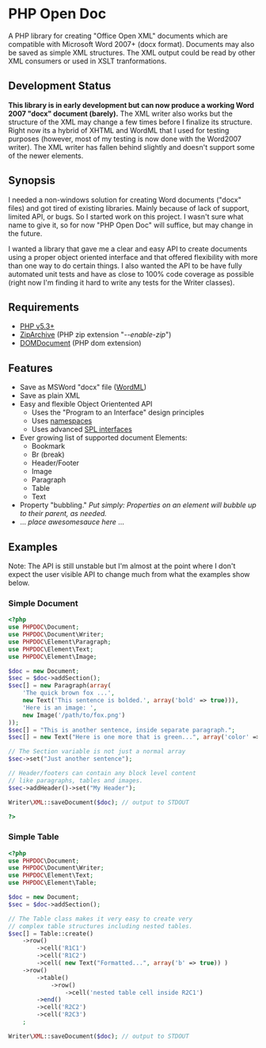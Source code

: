 # PHP Open Doc

A PHP library for creating "Office Open XML" documents which are compatible with
Microsoft Word 2007+ (docx format). Documents may also be saved as simple XML
structures. The XML output could be read by other XML consumers or used in XSLT
tranformations.

## Development Status

__This library is in early development but can now produce a working Word 2007 "docx" document (barely).__
The XML writer also works but the structure of the XML may change a few times before
I finalize its structure. Right now its a hybrid of XHTML and WordML that I used for 
testing purposes (however, most of my testing is now done with the Word2007 writer).
The XML writer has fallen behind slightly and doesn't support some of the newer
elements.

## Synopsis

I needed a non-windows solution for creating Word documents ("docx" files) and got 
tired of existing libraries. Mainly because of lack of support, limited API, or bugs. 
So I started work on this project. I wasn't sure what name to give it, so for now 
"PHP Open Doc" will suffice, but may change in the future.

I wanted a library that gave me a clear and easy API to create documents using a
proper object oriented interface and that offered flexibility with more than one
way to do certain things. I also wanted the API to be have fully automated unit
tests and have as close to 100% code coverage as possible (right now I'm finding it
hard to write any tests for the Writer classes).

## Requirements

* [PHP v5.3+](http://php.net/)
* [ZipArchive](http://php.net/manual/en/class.ziparchive.php) (PHP zip extension "_--enable-zip_")
* [DOMDocument](http://php.net/manual/en/class.domdocument.php) (PHP dom extension)

## Features

* Save as MSWord "docx" file ([WordML](http://en.wikipedia.org/wiki/Office_Open_XML))
* Save as plain XML
* Easy and flexible Object Orientented API
  * Uses the "Program to an Interface" design principles
  * Uses [namespaces](http://php.net/manual/en/language.namespaces.php)
  * Uses advanced [SPL interfaces](http://php.net/manual/en/book.spl.php)
* Ever growing list of supported document Elements:
  * Bookmark
  * Br (break)
  * Header/Footer
  * Image
  * Paragraph
  * Table
  * Text
* Property "bubbling."
  _Put simply: Properties on an element will bubble up to their parent, as needed._
* ... _place awesomesauce here_ ...

## Examples

Note: The API is still unstable but I'm almost at the point where I don't expect the user visible API 
to change much from what the examples show below.

### Simple Document
```php
<?php
use PHPDOC\Document;
use PHPDOC\Document\Writer;
use PHPDOC\Element\Paragraph;
use PHPDOC\Element\Text;
use PHPDOC\Element\Image;

$doc = new Document;
$sec = $doc->addSection();
$sec[] = new Paragraph(array(
    'The quick brown fox ...',
    new Text('This sentence is bolded.', array('bold' => true))),
    'Here is an image: ',
    new Image('/path/to/fox.png')
));
$sec[] = "This is another sentence, inside separate paragraph.";
$sec[] = new Text("Here is one more that is green...", array('color' => '00DD00'));

// The Section variable is not just a normal array
$sec->set("Just another sentence"); 

// Header/footers can contain any block level content
// like paragraphs, tables and images.
$sec->addHeader()->set("My Header");

Writer\XML::saveDocument($doc); // output to STDOUT

?>
```

### Simple Table
```php
<?php
use PHPDOC\Document;
use PHPDOC\Document\Writer;
use PHPDOC\Element\Text;
use PHPDOC\Element\Table;

$doc = new Document;
$sec = $doc->addSection();

// The Table class makes it very easy to create very 
// complex table structures including nested tables.
$sec[] = Table::create()
    ->row()
        ->cell('R1C1')
        ->cell('R1C2')
        ->cell( new Text("Formatted...", array('b' => true)) )
    ->row()
        ->table()
            ->row()
                ->cell('nested table cell inside R2C1')
        ->end()
        ->cell('R2C2')
        ->cell('R2C3')
    ;

Writer\XML::saveDocument($doc); // output to STDOUT

```